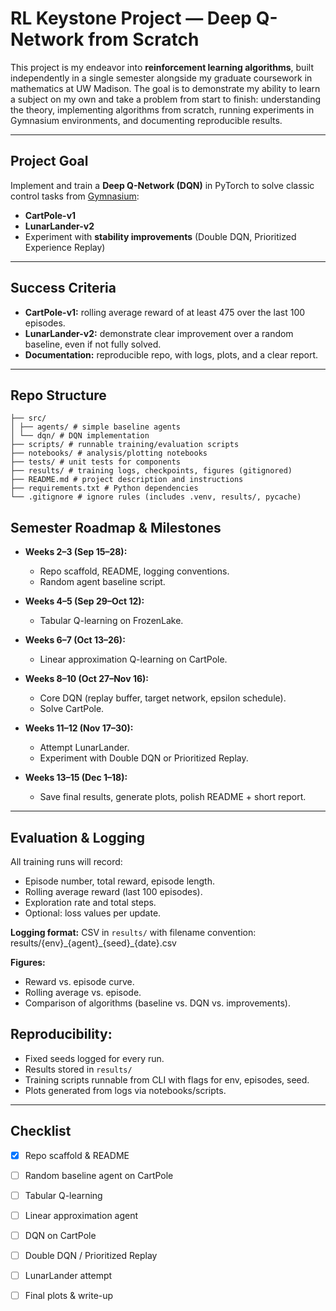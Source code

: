 # RL Keystone Project — Deep Q-Network from Scratch

This project is my endeavor into **reinforcement learning algorithms**, built independently in a single semester alongside my graduate coursework in mathematics at UW Madison. The goal is to demonstrate my ability to learn a subject on my own and take a problem from start to finish: understanding the theory, implementing algorithms from scratch, running experiments in Gymnasium environments, and documenting reproducible results.

---

## Project Goal

Implement and train a **Deep Q-Network (DQN)** in PyTorch to solve classic control tasks from [Gymnasium](https://gymnasium.farama.org/):

- **CartPole-v1** 
- **LunarLander-v2**  
- Experiment with **stability improvements** (Double DQN, Prioritized Experience Replay)  

---

## Success Criteria

- **CartPole-v1:** rolling average reward of at least 475 over the last 100 episodes.  
- **LunarLander-v2:** demonstrate clear improvement over a random baseline, even if not fully solved.  
- **Documentation:** reproducible repo, with logs, plots, and a clear report.  

---

## Repo Structure
```
├── src/
│ ├── agents/ # simple baseline agents 
│ └── dqn/ # DQN implementation 
├── scripts/ # runnable training/evaluation scripts
├── notebooks/ # analysis/plotting notebooks 
├── tests/ # unit tests for components
├── results/ # training logs, checkpoints, figures (gitignored)
├── README.md # project description and instructions 
├── requirements.txt # Python dependencies
└── .gitignore # ignore rules (includes .venv, results/, pycache)
```

## Semester Roadmap & Milestones

- **Weeks 2–3 (Sep 15–28):**  
  - Repo scaffold, README, logging conventions.  
  - Random agent baseline script.  

- **Weeks 4–5 (Sep 29–Oct 12):**  
  - Tabular Q-learning on FrozenLake.  

- **Weeks 6–7 (Oct 13–26):**  
  - Linear approximation Q-learning on CartPole.  

- **Weeks 8–10 (Oct 27–Nov 16):**  
  - Core DQN (replay buffer, target network, epsilon schedule).  
  - Solve CartPole.  

- **Weeks 11–12 (Nov 17–30):**  
  - Attempt LunarLander.  
  - Experiment with Double DQN or Prioritized Replay.  

- **Weeks 13–15 (Dec 1–18):**  
  - Save final results, generate plots, polish README + short report.   

---

## Evaluation & Logging

All training runs will record:
- Episode number, total reward, episode length.  
- Rolling average reward (last 100 episodes).  
- Exploration rate and total steps.  
- Optional: loss values per update.  

**Logging format:** CSV in `results/` with filename convention:  
results/{env}\_{agent}\_{seed}\_{date}.csv

**Figures:**  
- Reward vs. episode curve.  
- Rolling average vs. episode.  
- Comparison of algorithms (baseline vs. DQN vs. improvements).  

## Reproducibility:

- Fixed seeds logged for every run.  
- Results stored in `results/` 
- Training scripts runnable from CLI with flags for env, episodes, seed.  
- Plots generated from logs via notebooks/scripts.  

---

## Checklist

- [x] Repo scaffold & README  
- [ ] Random baseline agent on CartPole  
- [ ] Tabular Q-learning  
- [ ] Linear approximation agent  
- [ ] DQN on CartPole  
- [ ] Double DQN / Prioritized Replay  
- [ ] LunarLander attempt  
- [ ] Final plots & write-up 

